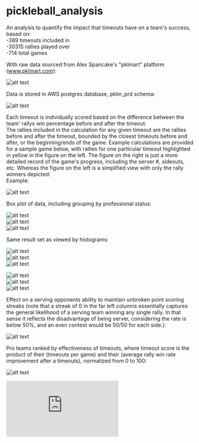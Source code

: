 # pickleball_analysis
  
An analysis to quantify the impact that timeouts have on a team's success, based on:<br>
    -389 timeouts included in <br>
    -30315 rallies played over <br>
    -714 total games<br>

With raw data sourced from Alex Spancake's "pklmart" platform (www.pklmart.com):<br>

![alt text](https://github.com/conner-mcnicholas/pickleball_analysis/blob/main/imgs/pklmart_data_entry.png?raw=true)<br>

Data is stored in AWS  postgres database, pklm_prd schema:<br>

![alt text](https://github.com/conner-mcnicholas/pickleball_analysis/blob/main/imgs/schema_rels.png?raw=true)<br>

Each timeout is individually scored based on the difference between the team' rallys win percentage before and after the timeout.<br>
The rallies included in the calculation for any given timeout are the rallies before and after the timeout, bounded by the closest timeouts before and after, or the beginning/ends of the game.  Example calculations are provided for a sample game below, with rallies for one particular timeout highlighted in yellow in the figure on the left.  The figure on the right is just a more detailed record of the game's progress, including the server #, sideouts, etc.  Whereas the figure on the left is a simplified view with only the rally winners depicted:<br>
Example:<br>

![alt text](https://github.com/conner-mcnicholas/pickleball_analysis/blob/main/imgs/example_calc.png?raw=true)<br>

Box plot of data, including grouping by professional status:<br>

![alt text](https://github.com/conner-mcnicholas/pickleball_analysis/blob/main/imgs/5_14_2024/output_30_0.png?raw=true)<br>
![alt text](https://github.com/conner-mcnicholas/pickleball_analysis/blob/main/imgs/5_14_2024/output_32_0.png?raw=true)<br>
![alt text](https://github.com/conner-mcnicholas/pickleball_analysis/blob/main/imgs/5_14_2024/output_33_0.png?raw=true)<br>

Same result set as viewed by histograms:<br>

![alt text](https://github.com/conner-mcnicholas/pickleball_analysis/blob/main/imgs/5_14_2024/output_22_0.png?raw=true)<br>
![alt text](https://github.com/conner-mcnicholas/pickleball_analysis/blob/main/imgs/5_14_2024/output_24_0.png?raw=true)<br>
![alt text](https://github.com/conner-mcnicholas/pickleball_analysis/blob/main/imgs/5_14_2024/output_23_0.png?raw=true)<br>

![alt text](https://github.com/conner-mcnicholas/pickleball_analysis/blob/main/imgs/5_14_2024/output_26_0.png?raw=true)<br>
![alt text](https://github.com/conner-mcnicholas/pickleball_analysis/blob/main/imgs/5_14_2024/output_27_0.png?raw=true)<br>
![alt text](https://github.com/conner-mcnicholas/pickleball_analysis/blob/main/imgs/5_14_2024/output_28_0.png?raw=true)<br>

Effect on a serving opponents ability to maintain unbroken point scoring streaks (note that a streak of 0 in the far left columns essentially captures the general likelihood of a serving team winning any single rally. In that sense it reflects the disadvantage of being server, considering the rate is below 50%, and an even contest would be 50/50 for each side.):<br>

![alt text](https://github.com/conner-mcnicholas/pickleball_analysis/blob/main/imgs/5_14_2024/output_21_1.png?raw=true)<br>

Pro teams ranked by effectiveness of timeouts, where timeout score is the product of their (timeouts per game) and their (average rally win rate improvement after a timeouts), normalized from 0 to 100:<br>

![alt text](https://github.com/conner-mcnicholas/pickleball_analysis/blob/main/imgs/5_14_2024/pro_timeout_rankings.png?raw=true)<br>

![alt text](https://github.com/conner-mcnicholas/pickleball_analysis/blob/main/docs/pro_timeout_rankings.pdf?raw=true)<br>
